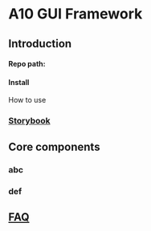 # A10 GUI Framework

## Introduction

#### Repo path:

#### Install

How to use

### [Storybook](https://a10-gui.gitbook.io/ugf/)

## Core components 

### abc

### def





## [FAQ](https://a10-gui.gitbook.io/ugf/faq/a10-gui-framework)

### 



